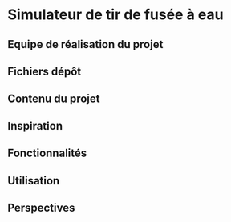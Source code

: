 # Simulateur de tir de fusée à eau
## Equipe de réalisation du projet

## Fichiers dépôt

## Contenu du projet 

## Inspiration 

## Fonctionnalités 

## Utilisation

## Perspectives